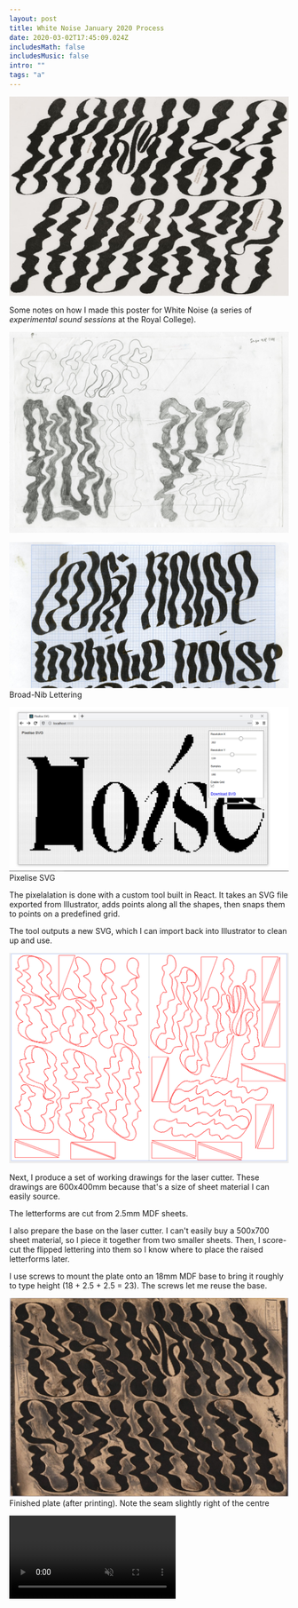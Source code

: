 ```yaml
---
layout: post
title: White Noise January 2020 Process
date: 2020-03-02T17:45:09.024Z
includesMath: false
includesMusic: false
intro: ""
tags: "a"
---
```


![White Noise Poster](/assets/letterpress/wn.jpg)

Some notes on how I made this poster for White Noise (a series of *experimental sound sessions* at the Royal College).

![White Noise Poster](/assets/letterpress/01114.jpg)

![White Noise Poster](/assets/letterpress/scan035.jpg)
Broad-Nib Lettering

![White Noise Poster](/assets/letterpress/Capture-6.png)
Pixelise SVG

The pixelalation is done with a custom tool built in React. It takes an SVG file exported from Illustrator, adds points along all the shapes, then snaps them to points on a predefined grid.

The tool outputs a new SVG, which I can import back into Illustrator to clean up and use.


![White Noise Poster](/assets/letterpress/working.png)

Next, I produce a set of working drawings for the laser cutter. These drawings are 600x400mm because that's a size of sheet material I can easily source.


The letterforms are cut from 2.5mm MDF sheets.

I also prepare the base on the laser cutter. I can't easily buy a 500x700 sheet material, so I piece it together from two smaller sheets. Then, I score-cut the flipped lettering into them so I know where to place the raised letterforms later.

I use screws to mount the plate onto an 18mm MDF base to bring it roughly to type height (18 + 2.5 + 2.5 = 23). The screws let me reuse the base.

![White Noise Poster](/assets/letterpress/wn-plate.jpg)
Finished plate (after printing). Note the seam slightly right of the centre

<video muted autoplay loop src='/assets/letterpress/wn-process.mp4'></video>
